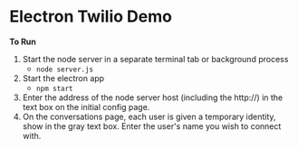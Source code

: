 # Electron Twilio Demo
**To Run**
1. Start the node server in a separate terminal tab or background process
    * `node server.js`
1. Start the electron app
    * `npm start`
1. Enter the address of the node server host (including the http://) in the text box on the initial config page.
1. On the conversations page, each user is given a temporary identity, show in the gray text box. Enter the user's name you wish to connect with.


